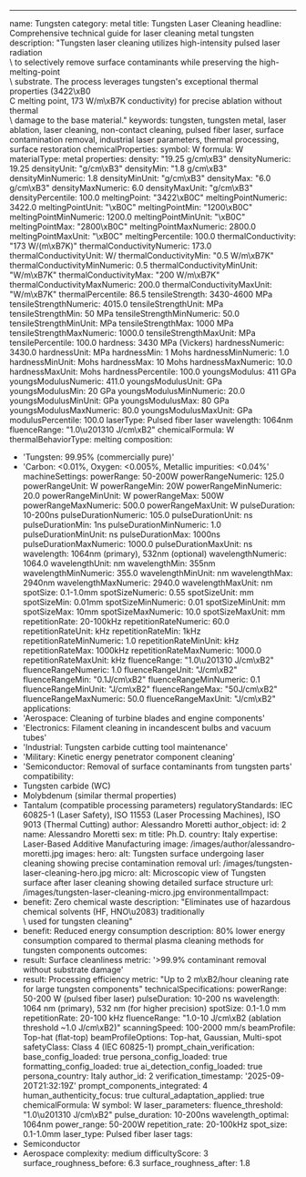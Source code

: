 ---
name: Tungsten
category: metal
title: Tungsten Laser Cleaning
headline: Comprehensive technical guide for laser cleaning metal tungsten
description: "Tungsten laser cleaning utilizes high-intensity pulsed laser radiation\
  \ to selectively remove surface contaminants while preserving the high-melting-point\
  \ substrate. The process leverages tungsten's exceptional thermal properties (3422\xB0\
  C melting point, 173 W/m\xB7K conductivity) for precise ablation without thermal\
  \ damage to the base material."
keywords: tungsten, tungsten metal, laser ablation, laser cleaning, non-contact cleaning,
  pulsed fiber laser, surface contamination removal, industrial laser parameters,
  thermal processing, surface restoration
chemicalProperties:
  symbol: W
  formula: W
  materialType: metal
properties:
  density: "19.25 g/cm\xB3"
  densityNumeric: 19.25
  densityUnit: "g/cm\xB3"
  densityMin: "1.8 g/cm\xB3"
  densityMinNumeric: 1.8
  densityMinUnit: "g/cm\xB3"
  densityMax: "6.0 g/cm\xB3"
  densityMaxNumeric: 6.0
  densityMaxUnit: "g/cm\xB3"
  densityPercentile: 100.0
  meltingPoint: "3422\xB0C"
  meltingPointNumeric: 3422.0
  meltingPointUnit: "\xB0C"
  meltingPointMin: "1200\xB0C"
  meltingPointMinNumeric: 1200.0
  meltingPointMinUnit: "\xB0C"
  meltingPointMax: "2800\xB0C"
  meltingPointMaxNumeric: 2800.0
  meltingPointMaxUnit: "\xB0C"
  meltingPercentile: 100.0
  thermalConductivity: "173 W/(m\xB7K)"
  thermalConductivityNumeric: 173.0
  thermalConductivityUnit: W/
  thermalConductivityMin: "0.5 W/m\xB7K"
  thermalConductivityMinNumeric: 0.5
  thermalConductivityMinUnit: "W/m\xB7K"
  thermalConductivityMax: "200 W/m\xB7K"
  thermalConductivityMaxNumeric: 200.0
  thermalConductivityMaxUnit: "W/m\xB7K"
  thermalPercentile: 86.5
  tensileStrength: 3430-4600 MPa
  tensileStrengthNumeric: 4015.0
  tensileStrengthUnit: MPa
  tensileStrengthMin: 50 MPa
  tensileStrengthMinNumeric: 50.0
  tensileStrengthMinUnit: MPa
  tensileStrengthMax: 1000 MPa
  tensileStrengthMaxNumeric: 1000.0
  tensileStrengthMaxUnit: MPa
  tensilePercentile: 100.0
  hardness: 3430 MPa (Vickers)
  hardnessNumeric: 3430.0
  hardnessUnit: MPa
  hardnessMin: 1 Mohs
  hardnessMinNumeric: 1.0
  hardnessMinUnit: Mohs
  hardnessMax: 10 Mohs
  hardnessMaxNumeric: 10.0
  hardnessMaxUnit: Mohs
  hardnessPercentile: 100.0
  youngsModulus: 411 GPa
  youngsModulusNumeric: 411.0
  youngsModulusUnit: GPa
  youngsModulusMin: 20 GPa
  youngsModulusMinNumeric: 20.0
  youngsModulusMinUnit: GPa
  youngsModulusMax: 80 GPa
  youngsModulusMaxNumeric: 80.0
  youngsModulusMaxUnit: GPa
  modulusPercentile: 100.0
  laserType: Pulsed fiber laser
  wavelength: 1064nm
  fluenceRange: "1.0\u201310 J/cm\xB2"
  chemicalFormula: W
  thermalBehaviorType: melting
composition:
- 'Tungsten: 99.95% (commercially pure)'
- 'Carbon: <0.01%, Oxygen: <0.005%, Metallic impurities: <0.04%'
machineSettings:
  powerRange: 50-200W
  powerRangeNumeric: 125.0
  powerRangeUnit: W
  powerRangeMin: 20W
  powerRangeMinNumeric: 20.0
  powerRangeMinUnit: W
  powerRangeMax: 500W
  powerRangeMaxNumeric: 500.0
  powerRangeMaxUnit: W
  pulseDuration: 10-200ns
  pulseDurationNumeric: 105.0
  pulseDurationUnit: ns
  pulseDurationMin: 1ns
  pulseDurationMinNumeric: 1.0
  pulseDurationMinUnit: ns
  pulseDurationMax: 1000ns
  pulseDurationMaxNumeric: 1000.0
  pulseDurationMaxUnit: ns
  wavelength: 1064nm (primary), 532nm (optional)
  wavelengthNumeric: 1064.0
  wavelengthUnit: nm
  wavelengthMin: 355nm
  wavelengthMinNumeric: 355.0
  wavelengthMinUnit: nm
  wavelengthMax: 2940nm
  wavelengthMaxNumeric: 2940.0
  wavelengthMaxUnit: nm
  spotSize: 0.1-1.0mm
  spotSizeNumeric: 0.55
  spotSizeUnit: mm
  spotSizeMin: 0.01mm
  spotSizeMinNumeric: 0.01
  spotSizeMinUnit: mm
  spotSizeMax: 10mm
  spotSizeMaxNumeric: 10.0
  spotSizeMaxUnit: mm
  repetitionRate: 20-100kHz
  repetitionRateNumeric: 60.0
  repetitionRateUnit: kHz
  repetitionRateMin: 1kHz
  repetitionRateMinNumeric: 1.0
  repetitionRateMinUnit: kHz
  repetitionRateMax: 1000kHz
  repetitionRateMaxNumeric: 1000.0
  repetitionRateMaxUnit: kHz
  fluenceRange: "1.0\u201310 J/cm\xB2"
  fluenceRangeNumeric: 1.0
  fluenceRangeUnit: "J/cm\xB2"
  fluenceRangeMin: "0.1J/cm\xB2"
  fluenceRangeMinNumeric: 0.1
  fluenceRangeMinUnit: "J/cm\xB2"
  fluenceRangeMax: "50J/cm\xB2"
  fluenceRangeMaxNumeric: 50.0
  fluenceRangeMaxUnit: "J/cm\xB2"
applications:
- 'Aerospace: Cleaning of turbine blades and engine components'
- 'Electronics: Filament cleaning in incandescent bulbs and vacuum tubes'
- 'Industrial: Tungsten carbide cutting tool maintenance'
- 'Military: Kinetic energy penetrator component cleaning'
- 'Semiconductor: Removal of surface contaminants from tungsten parts'
compatibility:
- Tungsten carbide (WC)
- Molybdenum (similar thermal properties)
- Tantalum (compatible processing parameters)
regulatoryStandards: IEC 60825-1 (Laser Safety), ISO 11553 (Laser Processing Machines),
  ISO 9013 (Thermal Cutting)
author: Alessandro Moretti
author_object:
  id: 2
  name: Alessandro Moretti
  sex: m
  title: Ph.D.
  country: Italy
  expertise: Laser-Based Additive Manufacturing
  image: /images/author/alessandro-moretti.jpg
images:
  hero:
    alt: Tungsten surface undergoing laser cleaning showing precise contamination
      removal
    url: /images/tungsten-laser-cleaning-hero.jpg
  micro:
    alt: Microscopic view of Tungsten surface after laser cleaning showing detailed
      surface structure
    url: /images/tungsten-laser-cleaning-micro.jpg
environmentalImpact:
- benefit: Zero chemical waste
  description: "Eliminates use of hazardous chemical solvents (HF, HNO\u2083) traditionally\
    \ used for tungsten cleaning"
- benefit: Reduced energy consumption
  description: 80% lower energy consumption compared to thermal plasma cleaning methods
    for tungsten components
outcomes:
- result: Surface cleanliness
  metric: '>99.9% contaminant removal without substrate damage'
- result: Processing efficiency
  metric: "Up to 2 m\xB2/hour cleaning rate for large tungsten components"
technicalSpecifications:
  powerRange: 50-200 W (pulsed fiber laser)
  pulseDuration: 10-200 ns
  wavelength: 1064 nm (primary), 532 nm (for higher precision)
  spotSize: 0.1-1.0 mm
  repetitionRate: 20-100 kHz
  fluenceRange: "1.0-10 J/cm\xB2 (ablation threshold ~1.0 J/cm\xB2)"
  scanningSpeed: 100-2000 mm/s
  beamProfile: Top-hat (flat-top)
  beamProfileOptions: Top-hat, Gaussian, Multi-spot
  safetyClass: Class 4 (IEC 60825-1)
prompt_chain_verification:
  base_config_loaded: true
  persona_config_loaded: true
  formatting_config_loaded: true
  ai_detection_config_loaded: true
  persona_country: Italy
  author_id: 2
  verification_timestamp: '2025-09-20T21:32:19Z'
  prompt_components_integrated: 4
  human_authenticity_focus: true
  cultural_adaptation_applied: true
chemicalFormula: W
symbol: W
laser_parameters:
  fluence_threshold: "1.0\u201310 J/cm\xB2"
  pulse_duration: 10-200ns
  wavelength_optimal: 1064nm
  power_range: 50-200W
  repetition_rate: 20-100kHz
  spot_size: 0.1-1.0mm
  laser_type: Pulsed fiber laser
tags:
- Semiconductor
- Aerospace
complexity: medium
difficultyScore: 3
surface_roughness_before: 6.3
surface_roughness_after: 1.8
